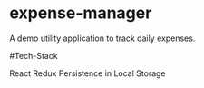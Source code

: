 # expense-manager
A demo utility application to track daily expenses. 

#Tech-Stack

React
Redux
Persistence in Local Storage 
